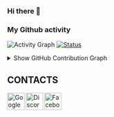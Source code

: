### Hi there 👋


### My Github activity

![Activity Graph](https://github-readme-stats.vercel.app/api?username=Thomas-DEV7&count_private=true)
[![Status](https://github-readme-streak-stats.herokuapp.com/?user=Thomas-DEV7&theme=chartreuse-dark)](https://github.com/Thomas-DEV7)

<details>
  <summary>Show GitHub Contribution Graph</summary>
  <img src="https://activity-graph.herokuapp.com/graph?username=Thomas-DEV7&theme=github" />
</details>

## CONTACTS
[<img align="left" alt="Google" width="40px" src="https://icons-for-free.com/iconfiles/png/512/email+gmail+google+internet+message+icon-1320192780259745073.png" />][Gmail]
[<img align="left" alt="Discord" width="40px" src="https://icons-for-free.com/iconfiles/png/512/discord-1329858313674015658.png" />][linkedin]
[<img align="left" alt="Facebook" width="40px" src="https://icons-for-free.com/linkedin+square+icon-1320168278649782468/" />][Skype]



<br /><br /><br />
---


[Gmail]: mailto:thomas.felip16@gmail.com
[Skype]: https://join.skype.com/invite/
[linkedin]: https://www.linkedin.com/in/thomas-felipe-a9b773147/

<!--
**Thomas Bastos** is a ✨ _special_ ✨ repository because its `README.md` (this file) appears on your GitHub profile.
Here are some ideas to get you started:
- 🔭 I’m currently working on ...
- 🌱 I’m currently learning ...
- 👯 I’m looking to collaborate on ...
- 🤔 I’m looking for help with ...
- 💬 Ask me about ...
- 📫 How to reach me: ...
- 😄 Pronouns: ...
- ⚡ Fun fact: ...
-->
